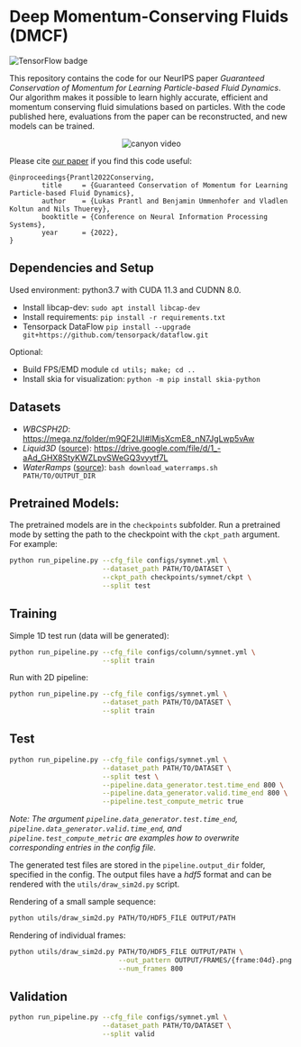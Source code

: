 # Deep Momentum-Conserving Fluids (DMCF)

![TensorFlow badge](https://img.shields.io/badge/TensorFlow-supported-brightgreen?style=flat&logo=tensorflow)

This repository contains the code for our NeurIPS paper *Guaranteed Conservation of Momentum for Learning Particle-based Fluid Dynamics*. Our algorithm makes it possible to learn highly accurate, efficient and momentum conserving fluid simulations based on particles.
With the code published here, evaluations from the paper can be reconstructed, and new models can be trained.

<p align="center"> <img src="canyon.gif" alt="canyon video"> </p>

Please cite [our paper](https://openreview.net/pdf?id=6niwHlzh10U) if you find this code useful:
```
@inproceedings{Prantl2022Conserving,
        title     = {Guaranteed Conservation of Momentum for Learning Particle-based Fluid Dynamics},
        author    = {Lukas Prantl and Benjamin Ummenhofer and Vladlen Koltun and Nils Thuerey},
        booktitle = {Conference on Neural Information Processing Systems},
        year      = {2022},
}
```

## Dependencies and Setup

Used environment: python3.7 with CUDA 11.3 and CUDNN 8.0.
- Install libcap-dev: ```sudo apt install libcap-dev```
- Install requirements: ```pip install -r requirements.txt```
- Tensorpack DataFlow ```pip install --upgrade git+https://github.com/tensorpack/dataflow.git```

Optional: 
- Build FPS/EMD module ```cd utils; make; cd ..```
- Install skia for visualization: ```python -m pip install skia-python```

## Datasets

- *WBCSPH2D*: https://mega.nz/folder/m9QF2IJI#lMjsXcmE8_nN7JgLwp5vAw
- *Liquid3D* ([source](https://github.com/isl-org/DeepLagrangianFluids)): https://drive.google.com/file/d/1_-aAd_GHX8StyKWZLpvSWeGQ3vyytf7L
- *WaterRamps* ([source](https://github.com/deepmind/deepmind-research/tree/master/learning_to_simulate)): ```bash download_waterramps.sh PATH/TO/OUTPUT_DIR```

## Pretrained Models:

The pretrained models are in the ```checkpoints``` subfolder.
Run a pretrained mode by setting the path to the checkpoint with the ```ckpt_path``` argument.
For example:
```bash
python run_pipeline.py --cfg_file configs/symnet.yml \
                       --dataset_path PATH/TO/DATASET \
                       --ckpt_path checkpoints/symnet/ckpt \
                       --split test
```

## Training

Simple 1D test run (data will be generated):
```bash
python run_pipeline.py --cfg_file configs/column/symnet.yml \
                       --split train
```

Run with 2D pipeline:
```bash
python run_pipeline.py --cfg_file configs/symnet.yml \
                       --dataset_path PATH/TO/DATASET \
                       --split train
```

## Test

```bash
python run_pipeline.py --cfg_file configs/symnet.yml \
                       --dataset_path PATH/TO/DATASET \
                       --split test \
                       --pipeline.data_generator.test.time_end 800 \
                       --pipeline.data_generator.valid.time_end 800 \
                       --pipeline.test_compute_metric true
```
*Note: The argument ```pipeline.data_generator.test.time_end```, ```pipeline.data_generator.valid.time_end```, and ```pipeline.test_compute_metric``` are examples how to overwrite corresponding entries in the config file.*

The generated test files are stored in the ```pipeline.output_dir``` folder, specified in the config. The output files have a *hdf5* format and can be rendered with the ```utils/draw_sim2d.py``` script.

Rendering of a small sample sequence:
```bash
python utils/draw_sim2d.py PATH/TO/HDF5_FILE OUTPUT/PATH
```

Rendering of individual frames:
```bash
python utils/draw_sim2d.py PATH/TO/HDF5_FILE OUTPUT/PATH \
                           --out_pattern OUTPUT/FRAMES/{frame:04d}.png \
                           --num_frames 800
```

## Validation

```bash
python run_pipeline.py --cfg_file configs/symnet.yml \
                       --dataset_path PATH/TO/DATASET \
                       --split valid
```
